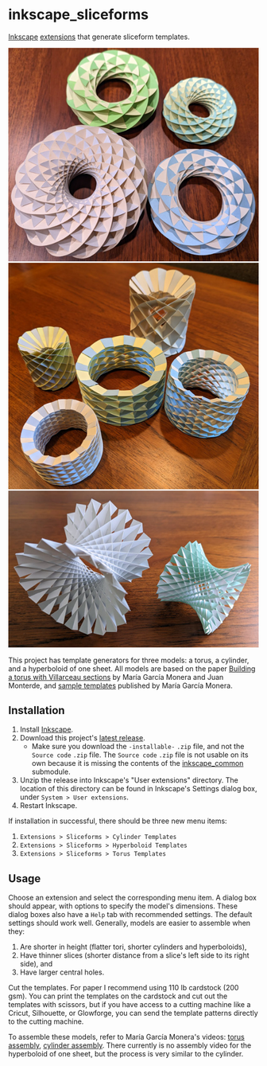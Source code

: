 # inkscape_sliceforms

[Inkscape](https://inkscape.org/) [extensions](https://inkscape.org/gallery/=extension/) that generate sliceform templates.

![torus models](images/tori.jpg) ![cylinder models](images/cylinders.jpg) ![hyperboloid models](images/hyperboloids.jpg)

This project has template generators for three models: a torus, a cylinder, and a hyperboloid of one sheet. All models are based on the paper [Building a torus with Villarceau sections](http://www.heldermann-verlag.de/jgg/jgg15/j15h1mone.pdf) by María García Monera and Juan Monterde, and [sample templates](https://www.uv.es/monera2/) published by María García Monera.

## Installation

1. Install [Inkscape](https://inkscape.org/).
2. Download this project's [latest release](https://github.com/fdxmw/inkscape_sliceforms/releases/download/r0.1/inkscape_sliceforms-installable-r0.1.zip).
   - Make sure you download the `-installable-` `.zip` file, and not the `Source code` `.zip` file. The `Source code` `.zip` file is not usable on its own because it is missing the contents of the [inkscape_common](https://github.com/fdxmw/inkscape_common) submodule.
3. Unzip the release into Inkscape's "User extensions" directory. The location of this directory can be found in Inkscape's Settings dialog box, under `System > User extensions`.
4. Restart Inkscape.

If installation in successful, there should be three new menu items:

1. `Extensions > Sliceforms > Cylinder Templates`
1. `Extensions > Sliceforms > Hyperboloid Templates`
1. `Extensions > Sliceforms > Torus Templates`

## Usage

Choose an extension and select the corresponding menu item. A dialog box should appear, with options to specify the model's dimensions. These dialog boxes also have a `Help` tab with recommended settings. The default settings should work well. Generally, models are easier to assemble when they:

1. Are shorter in height (flatter tori, shorter cylinders and hyperboloids),
1. Have thinner slices (shorter distance from a slice's left side to its right side), and
1. Have larger central holes.

Cut the templates. For paper I recommend using 110 lb cardstock (200 gsm). You can print the templates on the cardstock and cut out the templates with scissors, but if you have access to a cutting machine like a Cricut, Silhouette, or Glowforge, you can send the template patterns directly to the cutting machine.

To assemble these models, refer to María García Monera's videos: [torus assembly](https://www.youtube.com/watch?v=WVE-HeVFJ1k), [cylinder assembly](https://www.youtube.com/watch?v=QfBc0fR64EQ). There currently is no assembly video for the hyperboloid of one sheet, but the process is very similar to the cylinder.
